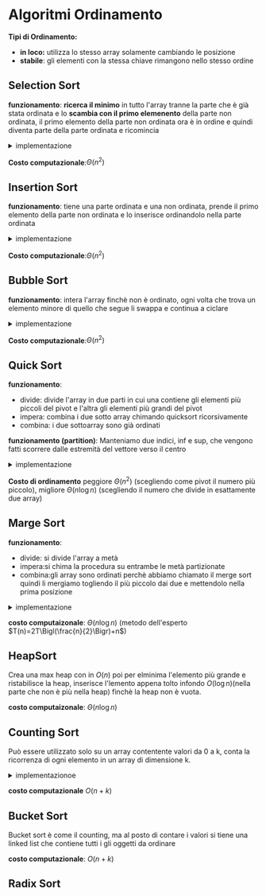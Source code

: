 # Algoritmi Ordinamento

**Tipi di Ordinamento:**
- **in loco:** utilizza lo stesso array solamente cambiando le posizione
- **stabile**: gli elementi con la stessa chiave rimangono nello stesso ordine


## Selection Sort

**funzionamento**: **ricerca il minimo** in tutto l'array tranne la parte che è già stata ordinata e lo **scambia con il primo elemenento** della parte non ordinata, il primo elemento della parte non ordinata ora è in ordine e quindi diventa parte della parte ordinata e ricomincia


<details>
<summary>
implementazione
</summary>

```java
public static void selectionSort(Comparable A[]) {
    for (int k = 0; k < A.length - 1; k++) {
    // cerca il minimo A[m] in A[k..n-1]
    int m = k;
    for (int j = k + 1; j < A.length; j++)
        if (A[j].compareTo(A[m]) < 0)
            m = j;
        // scambia A[k] con A[m]
        if (m != k) {
            Comparable temp = A[m];
            A[m] = A[k];
            A[k] = temp;
        }
    }
}
```

</details>


**Costo computazionale**:$\Theta(n^2)$

## Insertion Sort

**funzionamento**: tiene una parte ordinata e una non ordinata, prende il primo elemento della parte non ordinata e lo inserisce ordinandolo nella parte ordinata

<details>
<summary>
implementazione
</summary>

```java
public static void insertionSort(Comparable A[]) {
    for (int k = 1; k <= A.length - 1; k++) {
        int j;
        Comparable x = A[k];
        // cerca la posizione j in cui inserire A[k]
        for (j = 0; j < k; j++)
        if (A[j].compareTo(x) > 0) break;
        if (j < k) {
            // Sposta A[j..k-1] in A[j+1..k]
            for (int t = k; t > j; t--)
                A[t] = A[t – 1];
            // Inserisci A[k] in posizione j
            A[j] = x;
        }
    }
}
```
</details>


**Costo computazionale**:$\Theta(n^2)$

## Bubble Sort

**funzionamento**: intera l'array finchè non è ordinato, ogni volta che trova un elemento minore di quello che segue li swappa e continua a ciclare


<details>
<summary>
implementazione
</summary>

```java
public static void bubbleSort(Comparable A[]) {
    for (int i = 1; i < A.length; i++) {
        boolean scambiAvvenuti = false;
        for (int j = 1; j <= A.length - i; j++) {
        // Se A[j-1] > A[j], scambiali
            if (A[j - 1].compareTo(A[j]) > 0) {
                Comparable temp = A[j - 1];
                A[j - 1] = A[j];
                A[j] = temp;
                scambiAvvenuti = true;
            }
        }
    if (!scambiAvvenuti) break;
    }
}
```
</details>



**Costo computazionale**:$\Theta(n^2)$

## Quick Sort

**funzionamento**:
- divide: divide l'array in due parti in cui una contiene gli elementi più piccoli del pivot e l'altra gli elementi più grandi del pivot
- impera: combina i due sotto array chimando quicksort ricorsivamente 
- combina: i due sottoarray sono già ordinati


**funzionamento (partition)**: Manteniamo due indici, inf e sup, che vengono fatti scorrere dalle estremità del vettore verso il centro

<details>
<summary>
implementazione
</summary>

```java
public static void quickSort(Comparable A[]) {
    quickSortRec(A, 0, A.length - 1);
}

public static void quickSortRec(Comparable A[], int i, int f) {
    if (i >= f) return;
    int m = partition(A, i, f);
    quickSortRec(A, i, m - 1);
    quickSortRec(A, m+1, f);
}


private static int partition(Comparable A[], int i, int f) {
    int inf = i, sup = f + 1;
    Comparable temp, x = A[i];
    while (true) {
        do {
            inf++;
        } while (inf <= f && A[inf].compareTo(x) <= 0);
        do {
            sup--;
        } while (A[sup].compareTo(x) > 0);
        if (inf < sup) {
            temp = A[inf];
            A[inf] = A[sup];
            A[sup] = temp;
        } else break;
    }
    temp = A[i];
    A[i] = A[sup];
    A[sup] = temp;
    return sup;
}

```
</details>

**Costo di ordinamento** peggiore $\Theta (n^2)$ (scegliendo come pivot il numero più piccolo), migliore  $\Theta (n \log n)$ (scegliendo il numero che divide in esattamente due array)


## Marge Sort

**funzionamento**:
- divide: si divide l'array a metà
- impera:si chima la procedura su entrambe le metà partizionate
- combina:gli array sono ordinati perchè abbiamo chiamato il merge sort quindi li mergiamo togliendo il più piccolo dai due e mettendolo nella prima posizione


<details>
<summary>
implementazione
</summary>

```java
public static void mergeSort(Comparable A[]) {
    mergeSortRec(A, 0, A.length - 1);
}

private static void mergeSortRec(Comparable A[], int i, int f) {
    if (i >= f) return;
    int m = (i + f) / 2;
    mergeSortRec(A, i, m);
    mergeSortRec(A, m + 1, f);
    merge(A, i, m, f);
}

private static void merge(Comparable A[], int i1, int f1, int f2) {
    Comparable[] X = new Comparable[f2 - i1 + 1];
    int i = 0, i2 = f1 + 1, k = i1;
    while (i1 <= f1 && i2 <= f2) {
        if (A[i1].compareTo(A[i2]) < 0)
            X[i++] = A[i1++];
        else
            X[i++] = A[i2++];
    }
    if (i1 <= f1)
        for (int j = i1; j <= f1; j++, i++) X[i] = A[j];
    else
        for (int j = i2; j <= f2; j++, i++) X[i] = A[j];
    for (int t = 0; k <= f2; k++, t++) A[k] = X[t];
}
```

</details>


**costo computaizonale**: $\Theta (n \log n)$ (metodo dell'esperto $T(n)=2T\Bigl(\frac{n}{2}\Bigr)+n$)


## HeapSort


Crea una max heap con in $O(n)$ poi per elminima l'elemento più grande e ristabilisce la heap, inserisce l'lemento appena tolto infondo  $O(\log n)$(nella parte che non è più nella heap) finchè la heap non è vuota.


**costo computaizonale**: $\Theta (n \log n)$ 


## Counting Sort

Può essere utilizzato solo su un array contentente valori da 0 a k, conta la ricorrenza di ogni elemento in un array di dimensione k.

<details>
<summary>
implementazionoe
</summary>

```java
public static void countingSort(int[] A, int k) {
    int[] Y = new int[k];
    int j = 0;
    for (int i = 0; i < k; i++) Y[i] = 0;
    for (int i = 0; i < A.length; i++) Y[A[i]]++;
    for (int i = 0; i < k; i++) {
        while (Y[i] > 0) {
            A[j] = i;
            j++;
            Y[i]--;
        }
    }
}
```

</details>


**costo computazionale** $O(n+k)$


##  Bucket Sort

Bucket sort è come il counting, ma al posto di contare i valori si tiene una linked list che contiene tutti i gli oggetti da ordinare

**costo computazionale**: $O(n+k)$


## Radix Sort

















